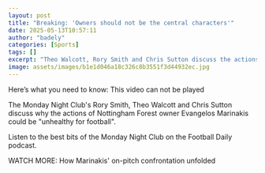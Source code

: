 ```yaml
---
layout: post
title: "Breaking: 'Owners should not be the central characters'"
date: 2025-05-13T10:57:11
author: "badely"
categories: [Sports]
tags: []
excerpt: "Theo Walcott, Rory Smith and Chris Sutton discuss the actions of Nottingham Forest owner Evangelos Marinakis after he confronted manager Nuno Espirito"
image: assets/images/b1e1d046a18c326c8b3551f3d44932ec.jpg
---
```


Here’s what you need to know: This video can not be played

The Monday Night Club's Rory Smith, Theo Walcott and Chris Sutton discuss why the actions of Nottingham Forest owner Evangelos Marinakis could be "unhealthy for football".

Listen to the best bits of the Monday Night Club on the Football Daily podcast.

WATCH MORE: How Marinakis' on-pitch confrontation unfolded

